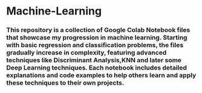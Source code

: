 # Machine-Learning

### This repository is a collection of Google Colab Notebook files that showcase my progression in machine learning. Starting with basic regression and classification problems, the files gradually increase in complexity, featuring advanced techniques like Discriminant Analysis,KNN and later some Deep Learning techniques. Each notebook includes detailed explanations and code examples to help others learn and apply these techniques to their own projects.
